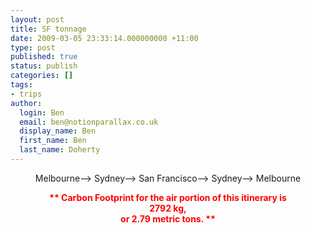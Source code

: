 ```yaml
---
layout: post
title: SF tonnage
date: 2009-03-05 23:33:14.000000000 +11:00
type: post
published: true
status: publish
categories: []
tags:
- trips
author:
  login: Ben
  email: ben@notionparallax.co.uk
  display_name: Ben
  first_name: Ben
  last_name: Doherty
---
```


<p align="center">Melbourne--&gt; Sydney--&gt; San Francisco--&gt; Sydney--&gt; Melbourne</p>
<p align="center"><strong><font color="red">** Carbon Footprint for the air portion of this itinerary is<br />
2792 kg,<br />
or 2.79 metric tons. **</font></strong></p>
